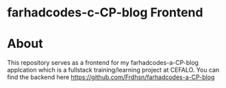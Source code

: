 # farhadcodes-c-CP-blog Frontend

# About
This repository serves as a frontend for my farhadcodes-a-CP-blog applcation which is a fullstack training/learning project at CEFALO. You can find the backend here https://github.com/Frdhsn/farhadcodes-a-CP-blog